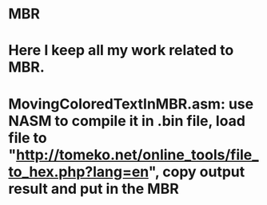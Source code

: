 # MBR
 Here I keep all my work related to MBR.
 ================================================================================================================================================================
  MovingColoredTextInMBR.asm:
    use NASM to compile it in .bin file, load file to "http://tomeko.net/online_tools/file_to_hex.php?lang=en", copy output result and put in the MBR
 ================================================================================================================================================================
